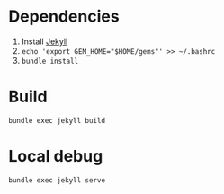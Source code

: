 # Dependencies
1. Install [Jekyll](https://jekyllrb.com/docs/installation/)
2. `echo 'export GEM_HOME="$HOME/gems"' >> ~/.bashrc`
3. `bundle install`

# Build
`bundle exec jekyll build`

# Local debug
`bundle exec jekyll serve`